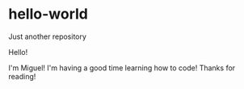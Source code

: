 # hello-world
Just another repository

Hello! 

I'm Miguel! I'm having a good time learning how to code!
Thanks for reading!
